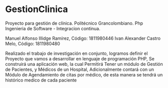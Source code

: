 # GestionClinica
Proyecto para gestión de clínica. Politécnico Grancolombiano. Php
Ingenieria de Software - Integracion continua.

Manuel Alfonso Illidge Ramírez, Código: 1811980446
Ivan Alexander Castro Melo, Código: 1811980480

Realizado el trabajo de investigación en conjunto, logramos definir el Proyecto que vamos a desarrollar en lenguaje de programación PHP, Se construirá una aplicación web, la cual Permitirá Tener un módulo de Gestión de Pacientes, y Médicos de un Hospital, Adicionalmente contará con un Módulo de Agendamiento de citas por médico, de esta manera se tendrá un histórico medico de cada paciente

